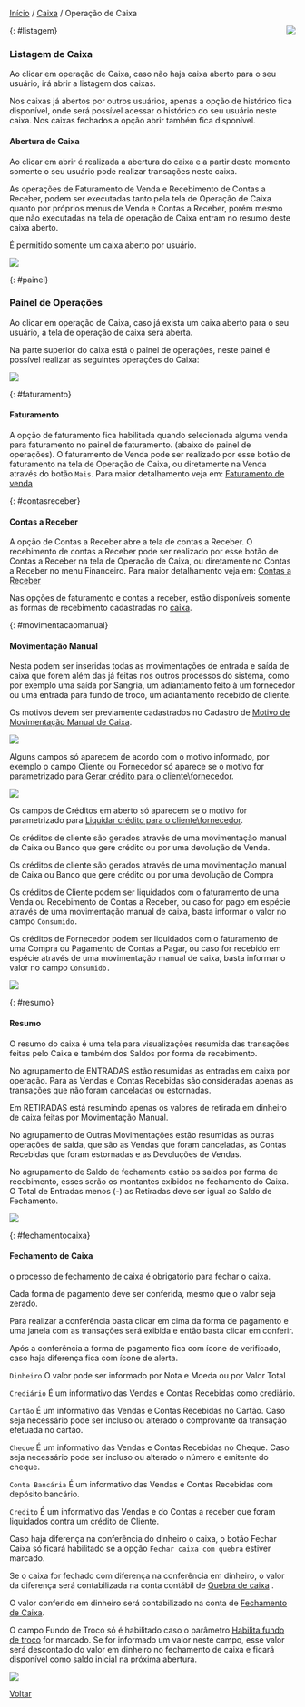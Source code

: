 [Início](index.md) / [Caixa](caixa.md) /  Operação de Caixa

<a href="http://docs.continentenuvem.com.br/dicas.html#dicas"><img align="right" src="http://docs.continentenuvem.com.br/images/dicas.png"></a>



{: #listagem}

### Listagem de Caixa

Ao clicar em operação de Caixa, caso não haja caixa aberto para o seu usuário, irá abrir a listagem dos caixas.

Nos caixas já abertos por outros usuários, apenas a opção de histórico fica disponível, onde será possível acessar o histórico do seu usuário neste caixa. Nos caixas fechados a opção abrir também fica disponível.

#### Abertura de Caixa

Ao clicar em abrir é realizada a abertura do caixa e a partir deste momento somente o seu usuário pode realizar transações neste caixa.

As operações de Faturamento de Venda e Recebimento de Contas a Receber, podem ser executadas tanto pela tela de  Operação de Caixa quanto por próprios menus de Venda e Contas a Receber, porém mesmo que não executadas na tela de operação de Caixa entram no resumo deste caixa aberto.

É permitido somente um caixa aberto por usuário.



![](images/caixa_listagem_caixa.jpg)

{: #painel}

### Painel de Operações

Ao clicar em operação de Caixa, caso já exista um caixa aberto para o seu usuário, a tela de operação de caixa será aberta.

Na parte superior do caixa está o painel de operações, neste painel é possível realizar as seguintes operações do Caixa:

![](images/caixa_operacao_caixa_painel.jpg)

{: #faturamento}

#### Faturamento

A opção de faturamento fica habilitada quando selecionada alguma venda para faturamento no painel de faturamento. (abaixo do painel de operações).  O faturamento de Venda pode ser realizado por esse botão de faturamento na tela de Operação de Caixa, ou diretamente na Venda através do botão `Mais`. Para maior detalhamento veja em: [Faturamento de venda](vendas_venda.md#faturamento)

{: #contasreceber}

#### Contas a Receber

A opção de Contas a Receber abre a tela de contas a Receber. O recebimento de contas a Receber pode ser realizado por esse botão de Contas a Receber na tela de Operação de Caixa, ou diretamente no Contas a Receber no menu Financeiro. Para maior detalhamento veja em: [Contas a Receber](financeiro_contas_receber.md)

Nas opções de faturamento e contas a receber, estão disponíveis somente as formas de recebimento cadastradas no [caixa](caixa_caixa.md#cadastro).

{: #movimentacaomanual}

#### Movimentação Manual

Nesta podem ser inseridas todas as movimentações de entrada e saída de caixa que forem além das já feitas nos outros processos do sistema, como por exemplo uma saída por Sangria, um adiantamento feito à um fornecedor ou uma entrada para fundo de troco, um adiantamento recebido de cliente.

Os motivos devem ser previamente cadastrados no Cadastro de [Motivo de Movimentação Manual de Caixa](caixa_motivo_movimentacao_manual_caixa.md).

![](images/caixa_caixa_operacao_caixa_movimentacao_manual.jpg)

Alguns campos só aparecem de acordo com o motivo informado, por exemplo o campo Cliente ou Fornecedor só aparece se o motivo for parametrizado para [Gerar crédito para o cliente\fornecedor](caixa_motivo_movimentacao_manual_caixa.md#gerarcredito).

![](images/caixa_caixa_operacao_caixa_movimentacao_manual_gera_credito.jpg)



Os campos de Créditos em aberto só aparecem se o motivo for parametrizado para [Liquidar crédito para o cliente\fornecedor](caixa_motivo_movimentacao_manual_caixa.md#liquidarcredito).

Os créditos de cliente são gerados através de uma movimentação manual de Caixa ou Banco que gere crédito ou por uma devolução de Venda.

Os créditos de cliente são gerados através de uma movimentação manual de Caixa ou Banco que gere crédito ou por uma devolução de Compra

Os créditos de Cliente podem ser liquidados com o faturamento de uma Venda ou Recebimento de Contas a Receber, ou caso for pago em espécie através de uma movimentação manual de caixa, basta informar o valor no campo `Consumido.`

Os créditos de Fornecedor podem ser liquidados com o faturamento de uma Compra ou Pagamento de Contas a Pagar, ou caso for recebido em espécie através de uma movimentação manual de caixa, basta informar o valor no campo `Consumido.`



![](images/caixa_caixa_operacao_caixa_movimentacao_manual_liquidar_credito.jpg)



{: #resumo}

#### Resumo

O resumo do caixa é uma tela para visualizações resumida das transações feitas pelo Caixa e também dos Saldos por forma de recebimento.

No agrupamento de ENTRADAS estão resumidas as entradas em caixa por operação. Para as Vendas e Contas Recebidas são consideradas apenas as transações que não foram canceladas ou estornadas.

Em RETIRADAS está resumindo apenas os valores de retirada em dinheiro de caixa feitas por Movimentação Manual.

No agrupamento de Outras Movimentações estão resumidas as outras operações de saída, que são as Vendas que foram canceladas, as Contas Recebidas que foram estornadas e as Devoluções de Vendas.

No agrupamento de Saldo de fechamento estão os saldos por forma de recebimento, esses serão os montantes exibidos no fechamento do Caixa. O Total de Entradas menos (-) as Retiradas deve ser igual ao Saldo de Fechamento.



![](images/caixa_caixa_operacao_caixa_resumo.jpg)

{: #fechamentocaixa}

#### Fechamento de Caixa

o processo de fechamento de caixa é obrigatório para fechar o caixa.  

Cada forma de pagamento deve ser conferida, mesmo que o valor seja zerado. 

Para realizar a conferência basta clicar em cima da forma de pagamento e uma janela com as transações será exibida e então basta clicar em conferir. 

Após a conferência a forma de pagamento fica com ícone de verificado, caso haja diferença fica com  ícone de alerta. 

`Dinheiro` O valor pode ser informado por Nota e Moeda ou por Valor Total

`Crediário` É  um informativo das Vendas e Contas Recebidas como crediário.

`Cartão` É  um informativo das Vendas e Contas Recebidas no Cartão. Caso seja necessário pode ser incluso ou alterado o comprovante da transação efetuada no cartão.

`Cheque` É  um informativo das Vendas e Contas Recebidas no Cheque. Caso seja necessário pode ser incluso ou alterado o número e emitente do cheque.

`Conta Bancária` É  um informativo das Vendas e Contas Recebidas com depósito bancário.

`Credito` É  um informativo das Vendas e do Contas a receber que foram liquidados contra um crédito de Cliente.



Caso haja diferença na conferência do dinheiro o caixa, o botão Fechar Caixa só ficará habilitado se a opção `Fechar caixa com quebra` estiver marcado. 

Se o caixa for fechado com diferença na conferência em dinheiro, o valor da diferença será contabilizada na conta contábil de [Quebra de caixa](contabilidade_parametro_contabil.md#caixa) .

O valor conferido em dinheiro será contabilizado na conta de [Fechamento de Caixa](contabilidade_parametro_contabil.md#caixa).

O campo Fundo de Troco só é habilitado caso o parâmetro [Habilita fundo de troco](sistema_parametrizacao.md#caixa)  for marcado. Se for informado um valor neste campo, esse valor será descontado do valor em dinheiro no fechamento de caixa e ficará disponível como saldo inicial na próxima abertura.



![](images/caixa_caixa_operacao_caixa_fechamento.jpg)

[Voltar](caixa.md)



